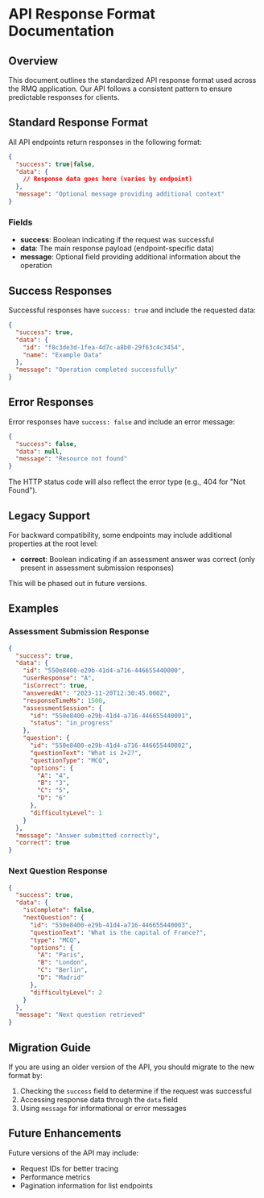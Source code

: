 # API Response Format Documentation

## Overview

This document outlines the standardized API response format used across the RMQ application. Our API follows a consistent pattern to ensure predictable responses for clients.

## Standard Response Format

All API endpoints return responses in the following format:

```json
{
  "success": true|false,
  "data": {
    // Response data goes here (varies by endpoint)
  },
  "message": "Optional message providing additional context"
}
```

### Fields

- **success**: Boolean indicating if the request was successful
- **data**: The main response payload (endpoint-specific data)
- **message**: Optional field providing additional information about the operation

## Success Responses

Successful responses have `success: true` and include the requested data:

```json
{
  "success": true,
  "data": {
    "id": "f8c3de3d-1fea-4d7c-a8b0-29f63c4c3454",
    "name": "Example Data"
  },
  "message": "Operation completed successfully"
}
```

## Error Responses

Error responses have `success: false` and include an error message:

```json
{
  "success": false,
  "data": null,
  "message": "Resource not found"
}
```

The HTTP status code will also reflect the error type (e.g., 404 for "Not Found").

## Legacy Support

For backward compatibility, some endpoints may include additional properties at the root level:

- **correct**: Boolean indicating if an assessment answer was correct (only present in assessment submission responses)

This will be phased out in future versions.

## Examples

### Assessment Submission Response

```json
{
  "success": true,
  "data": {
    "id": "550e8400-e29b-41d4-a716-446655440000",
    "userResponse": "A",
    "isCorrect": true,
    "answeredAt": "2023-11-20T12:30:45.000Z",
    "responseTimeMs": 1500,
    "assessmentSession": {
      "id": "550e8400-e29b-41d4-a716-446655440001",
      "status": "in_progress"
    },
    "question": {
      "id": "550e8400-e29b-41d4-a716-446655440002",
      "questionText": "What is 2+2?",
      "questionType": "MCQ",
      "options": {
        "A": "4",
        "B": "3",
        "C": "5",
        "D": "6"
      },
      "difficultyLevel": 1
    }
  },
  "message": "Answer submitted correctly",
  "correct": true
}
```

### Next Question Response

```json
{
  "success": true,
  "data": {
    "isComplete": false,
    "nextQuestion": {
      "id": "550e8400-e29b-41d4-a716-446655440003",
      "questionText": "What is the capital of France?",
      "type": "MCQ",
      "options": {
        "A": "Paris",
        "B": "London",
        "C": "Berlin",
        "D": "Madrid"
      },
      "difficultyLevel": 2
    }
  },
  "message": "Next question retrieved"
}
```

## Migration Guide

If you are using an older version of the API, you should migrate to the new format by:

1. Checking the `success` field to determine if the request was successful
2. Accessing response data through the `data` field
3. Using `message` for informational or error messages

## Future Enhancements

Future versions of the API may include:

- Request IDs for better tracing
- Performance metrics
- Pagination information for list endpoints 